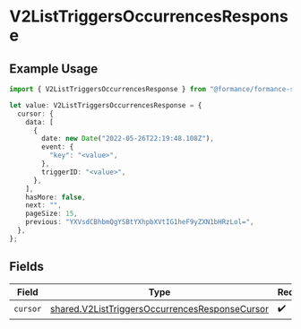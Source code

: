 # V2ListTriggersOccurrencesResponse

## Example Usage

```typescript
import { V2ListTriggersOccurrencesResponse } from "@formance/formance-sdk/sdk/models/shared";

let value: V2ListTriggersOccurrencesResponse = {
  cursor: {
    data: [
      {
        date: new Date("2022-05-26T22:19:48.108Z"),
        event: {
          "key": "<value>",
        },
        triggerID: "<value>",
      },
    ],
    hasMore: false,
    next: "",
    pageSize: 15,
    previous: "YXVsdCBhbmQgYSBtYXhpbXVtIG1heF9yZXN1bHRzLol=",
  },
};
```

## Fields

| Field                                                                                                                   | Type                                                                                                                    | Required                                                                                                                | Description                                                                                                             |
| ----------------------------------------------------------------------------------------------------------------------- | ----------------------------------------------------------------------------------------------------------------------- | ----------------------------------------------------------------------------------------------------------------------- | ----------------------------------------------------------------------------------------------------------------------- |
| `cursor`                                                                                                                | [shared.V2ListTriggersOccurrencesResponseCursor](../../../sdk/models/shared/v2listtriggersoccurrencesresponsecursor.md) | :heavy_check_mark:                                                                                                      | N/A                                                                                                                     |